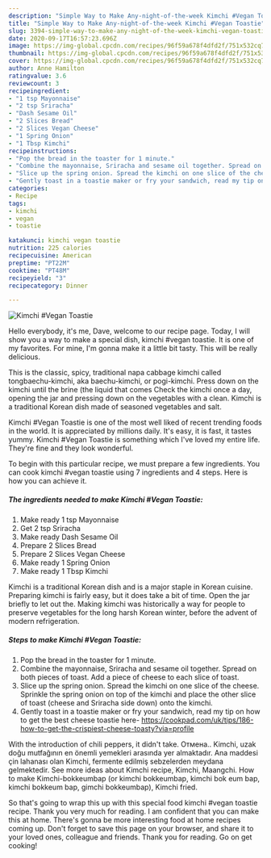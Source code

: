 ```yaml
---
description: "Simple Way to Make Any-night-of-the-week Kimchi #Vegan Toastie"
title: "Simple Way to Make Any-night-of-the-week Kimchi #Vegan Toastie"
slug: 3394-simple-way-to-make-any-night-of-the-week-kimchi-vegan-toastie
date: 2020-09-17T16:57:23.696Z
image: https://img-global.cpcdn.com/recipes/96f59a678f4dfd2f/751x532cq70/kimchi-vegan-toastie-recipe-main-photo.jpg
thumbnail: https://img-global.cpcdn.com/recipes/96f59a678f4dfd2f/751x532cq70/kimchi-vegan-toastie-recipe-main-photo.jpg
cover: https://img-global.cpcdn.com/recipes/96f59a678f4dfd2f/751x532cq70/kimchi-vegan-toastie-recipe-main-photo.jpg
author: Anne Hamilton
ratingvalue: 3.6
reviewcount: 3
recipeingredient:
- "1 tsp Mayonnaise"
- "2 tsp Sriracha"
- "Dash Sesame Oil"
- "2 Slices Bread"
- "2 Slices Vegan Cheese"
- "1 Spring Onion"
- "1 Tbsp Kimchi"
recipeinstructions:
- "Pop the bread in the toaster for 1 minute."
- "Combine the mayonnaise, Sriracha and sesame oil together. Spread on both pieces of toast. Add a piece of cheese to each slice of toast."
- "Slice up the spring onion. Spread the kimchi on one slice of the cheese. Sprinkle the spring onion on top of the kimchi and place the other slice of toast (cheese and Sriracha side down) onto the kimchi."
- "Gently toast in a toastie maker or fry your sandwich, read my tip on how to get the best cheese toastie here- https://cookpad.com/uk/tips/186-how-to-get-the-crispiest-cheese-toasty?via=profile"
categories:
- Recipe
tags:
- kimchi
- vegan
- toastie

katakunci: kimchi vegan toastie 
nutrition: 225 calories
recipecuisine: American
preptime: "PT22M"
cooktime: "PT48M"
recipeyield: "3"
recipecategory: Dinner

---
```



![Kimchi #Vegan Toastie](https://img-global.cpcdn.com/recipes/96f59a678f4dfd2f/751x532cq70/kimchi-vegan-toastie-recipe-main-photo.jpg)

Hello everybody, it's me, Dave, welcome to our recipe page. Today, I will show you a way to make a special dish, kimchi #vegan toastie. It is one of my favorites. For mine, I'm gonna make it a little bit tasty. This will be really delicious.

This is the classic, spicy, traditional napa cabbage kimchi called tongbaechu-kimchi, aka baechu-kimchi, or pogi-kimchi. Press down on the kimchi until the brine (the liquid that comes Check the kimchi once a day, opening the jar and pressing down on the vegetables with a clean. Kimchi is a traditional Korean dish made of seasoned vegetables and salt.

Kimchi #Vegan Toastie is one of the most well liked of recent trending foods in the world. It is appreciated by millions daily. It's easy, it is fast, it tastes yummy. Kimchi #Vegan Toastie is something which I've loved my entire life. They're fine and they look wonderful.


To begin with this particular recipe, we must prepare a few ingredients. You can cook kimchi #vegan toastie using 7 ingredients and 4 steps. Here is how you can achieve it.

<!--inarticleads1-->

##### The ingredients needed to make Kimchi #Vegan Toastie:

1. Make ready 1 tsp Mayonnaise
1. Get 2 tsp Sriracha
1. Make ready Dash Sesame Oil
1. Prepare 2 Slices Bread
1. Prepare 2 Slices Vegan Cheese
1. Make ready 1 Spring Onion
1. Make ready 1 Tbsp Kimchi


Kimchi is a traditional Korean dish and is a major staple in Korean cuisine. Preparing kimchi is fairly easy, but it does take a bit of time. Open the jar briefly to let out the. Making kimchi was historically a way for people to preserve vegetables for the long harsh Korean winter, before the advent of modern refrigeration. 

<!--inarticleads2-->

##### Steps to make Kimchi #Vegan Toastie:

1. Pop the bread in the toaster for 1 minute.
1. Combine the mayonnaise, Sriracha and sesame oil together. Spread on both pieces of toast. Add a piece of cheese to each slice of toast.
1. Slice up the spring onion. Spread the kimchi on one slice of the cheese. Sprinkle the spring onion on top of the kimchi and place the other slice of toast (cheese and Sriracha side down) onto the kimchi.
1. Gently toast in a toastie maker or fry your sandwich, read my tip on how to get the best cheese toastie here- https://cookpad.com/uk/tips/186-how-to-get-the-crispiest-cheese-toasty?via=profile


With the introduction of chili peppers, it didn&#39;t take. Отмена.. Kimchi, uzak doğu mutfağının en önemli yemekleri arasında yer almaktadır. Ana maddesi çin lahanası olan Kimchi, fermente edilmiş sebzelerden meydana gelmektedir. See more ideas about Kimchi recipe, Kimchi, Maangchi. How to make Kimchi-bokkeumbap (or kimchi bokkeumbap, kimchi bok eum bap, kimchi bokkeum bap, gimchi bokkeumbap), Kimchi fried. 

So that's going to wrap this up with this special food kimchi #vegan toastie recipe. Thank you very much for reading. I am confident that you can make this at home. There's gonna be more interesting food at home recipes coming up. Don't forget to save this page on your browser, and share it to your loved ones, colleague and friends. Thank you for reading. Go on get cooking!
